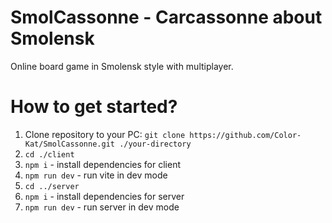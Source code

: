 # SmolCassonne - Carcassonne about Smolensk
Online board game in Smolensk style with multiplayer.

# How to get started?
1. Clone repository to your PC:
`git clone https://github.com/Color-Kat/SmolCassonne.git ./your-directory`
2. `cd ./client`
3. `npm i` - install dependencies for client
4. `npm run dev` - run vite in dev mode
5. `cd ../server`
6. `npm i` - install dependencies for server
7. `npm run dev` - run server in dev mode